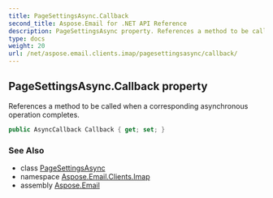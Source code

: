 ```yaml
---
title: PageSettingsAsync.Callback
second_title: Aspose.Email for .NET API Reference
description: PageSettingsAsync property. References a method to be called when a corresponding asynchronous operation completes
type: docs
weight: 20
url: /net/aspose.email.clients.imap/pagesettingsasync/callback/
---
```

## PageSettingsAsync.Callback property

References a method to be called when a corresponding asynchronous operation completes.

```csharp
public AsyncCallback Callback { get; set; }
```

### See Also

* class [PageSettingsAsync](../)
* namespace [Aspose.Email.Clients.Imap](../../pagesettingsasync/)
* assembly [Aspose.Email](../../../)


